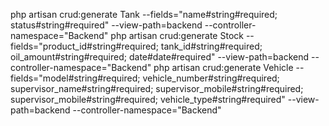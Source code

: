 php artisan crud:generate Tank --fields="name#string#required; status#string#required" --view-path=backend --controller-namespace="Backend"
php artisan crud:generate Stock --fields="product_id#string#required; tank_id#string#required; oil_amount#string#required; date#date#required" --view-path=backend --controller-namespace="Backend"
php artisan crud:generate Vehicle --fields="model#string#required; vehicle_number#string#required; supervisor_name#string#required; supervisor_mobile#string#required; supervisor_mobile#string#required; vehicle_type#string#required" --view-path=backend --controller-namespace="Backend"
